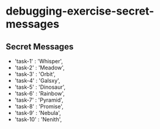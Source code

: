 # debugging-exercise-secret-messages
## Secret Messages

- 'task-1' : 'Whisper',
- 'task-2' : 'Meadow',
- 'task-3' : 'Orbit',
- 'task-4' : 'Galsxy',
- 'task-5' : 'Dinosaur',
- 'task-6' : 'Rainbow',
- 'task-7' : 'Pyramid',
- 'task-8' : 'Promise',
- 'task-9' : 'Nebula',
- 'task-10' : 'Nenith',